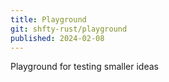 ```yaml
---
title: Playground
git: shfty-rust/playground
published: 2024-02-08
---
```


Playground for testing smaller ideas
